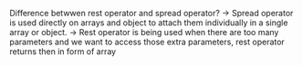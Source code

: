 Difference betwwen rest operator and spread operator?
-> Spread operator is used directly on arrays and object to attach them individually in a single array or object.
-> Rest operator is being used when there are too many parameters and we want to access those extra parameters, rest operator returns then in form of array
